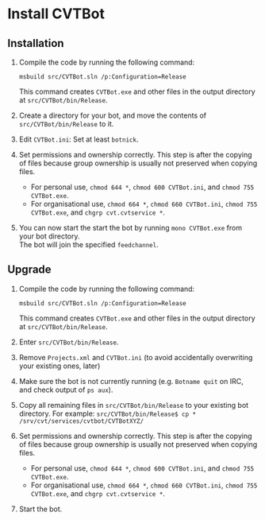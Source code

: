 # Install CVTBot

## Installation

1. Compile the code by running the following command:

   `msbuild src/CVTBot.sln /p:Configuration=Release`

   This command creates `CVTBot.exe` and other files in the output directory at `src/CVTBot/bin/Release`.
1. Create a directory for your bot, and move the contents of `src/CVTBot/bin/Release` to it.
1. Edit `CVTBot.ini`: Set at least `botnick`.
1. Set permissions and ownership correctly. This step is after the copying of files because group ownership is usually not preserved when copying files.
   * For personal use, `chmod 644 *`, `chmod 600 CVTBot.ini`, and `chmod 755 CVTBot.exe`.
   * For organisational use, `chmod 664 *`, `chmod 660 CVTBot.ini`, `chmod 755 CVTBot.exe`, and `chgrp cvt.cvtservice *`.
1. You can now start the start the bot by running `mono CVTBot.exe` from your bot directory.<br/>The bot will join the specified `feedchannel`.

## Upgrade

1. Compile the code by running the following command:

   `msbuild src/CVTBot.sln /p:Configuration=Release`

   This command creates `CVTBot.exe` and other files in the output directory at `src/CVTBot/bin/Release`.
1. Enter `src/CVTBot/bin/Release`.
1. Remove `Projects.xml` and `CVTBot.ini` (to avoid accidentally overwriting your existing ones, later)
1. Make sure the bot is not currently running (e.g. `Botname quit` on IRC, and check output of `ps aux`).
1. Copy all remaining files in `src/CVTBot/bin/Release` to your existing bot directory. For example: `src/CVTBot/bin/Release$ cp * /srv/cvt/services/cvtbot/CVTBotXYZ/`
1. Set permissions and ownership correctly. This step is after the copying of files because group ownership is usually not preserved when copying files.
   * For personal use, `chmod 644 *`, `chmod 600 CVTBot.ini`, and `chmod 755 CVTBot.exe`.
   * For organisational use, `chmod 664 *`, `chmod 660 CVTBot.ini`, `chmod 755 CVTBot.exe`, and `chgrp cvt.cvtservice *`.
1. Start the bot.
